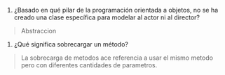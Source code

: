 1. ¿Basado en qué pilar de la programación orientada a objetos, no se ha creado una clase específica para modelar al actor ni al director?
> Abstraccion
1. ¿Qué significa sobrecargar un método?
> La sobrecarga de metodos ace referencia a usar el mismo metodo pero con diferentes cantidades de parametros.
